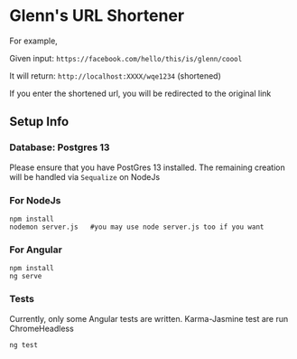 
# Glenn's URL Shortener
For example, 

Given input: `https://facebook.com/hello/this/is/glenn/coool`

It will return: `http://localhost:XXXX/wqe1234` (shortened)

If you enter the shortened url, you will be redirected to the original link

## Setup Info

### Database: Postgres 13
Please ensure that you have PostGres 13 installed. The remaining creation will be handled via `Sequalize` on NodeJs

### For NodeJs
```
npm install
nodemon server.js   #you may use node server.js too if you want
```

### For Angular
```
npm install
ng serve
```

### Tests
Currently, only some Angular tests are written.
Karma-Jasmine test are run ChromeHeadless 
```
ng test
```
